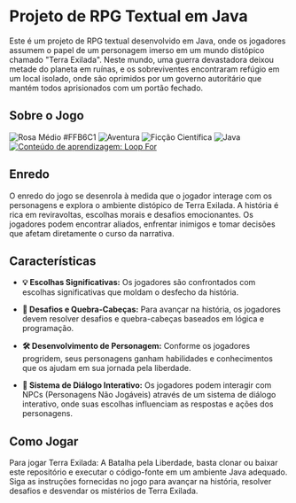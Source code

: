 # Projeto de RPG Textual em Java
Este é um projeto de RPG textual desenvolvido em Java, onde os jogadores assumem o papel de um personagem imerso em um mundo distópico chamado "Terra Exilada". 
Neste mundo, uma guerra devastadora deixou metade do planeta em ruínas, e os sobreviventes encontraram refúgio em um local isolado, onde são oprimidos por um 
governo autoritário que mantém todos aprisionados com um portão fechado.

## Sobre o Jogo


![Rosa Médio #FFB6C1](https://img.shields.io/badge/Terra%20Exilada%3A%20A%20Batalha%20pela%20Liberdade-FFB6C1?style=for-the-badge&labelColor=30A3DC)
![Aventura](https://img.shields.io/badge/Aventura-FFFFFF?style=for-the-badge&labelColor=1877F2)
![Ficção Científica](https://img.shields.io/badge/Fic%C3%A7%C3%A3o%20Cient%C3%ADfica-FFB6C1?style=for-the-badge&labelColor=1877F2)
![Java](https://img.shields.io/badge/Java-FFFFFF?style=for-the-badge&labelColor=1877F2)
[![Conteúdo de aprendizagem: Loop For](https://img.shields.io/badge/Conte%C3%BAdo%20de%20aprendizagem%3A%20Loop%20For-FFB6C1?style=for-the-badge&labelColor=30A3DC)]()









## Enredo
O enredo do jogo se desenrola à medida que o jogador interage com os personagens e explora o ambiente distópico de Terra Exilada. A história é rica em reviravoltas,
escolhas morais e desafios emocionantes. Os jogadores podem encontrar aliados, enfrentar inimigos e tomar decisões que afetam diretamente o curso da narrativa.

## Características

- **💡 Escolhas Significativas:** Os jogadores são confrontados com escolhas significativas que moldam o desfecho da história.

- **🧩 Desafios e Quebra-Cabeças:** Para avançar na história, os jogadores devem resolver desafios e quebra-cabeças baseados em lógica e programação.

- **🛠️ Desenvolvimento de Personagem:** Conforme os jogadores progridem, seus personagens ganham habilidades e conhecimentos que os ajudam em sua jornada pela liberdade.

- **💬 Sistema de Diálogo Interativo:** Os jogadores podem interagir com NPCs (Personagens Não Jogáveis) através de um sistema de diálogo interativo, onde suas escolhas influenciam as respostas e ações dos personagens.


## Como Jogar
Para jogar Terra Exilada: A Batalha pela Liberdade, basta clonar ou baixar este repositório e executar o código-fonte em um ambiente Java adequado. 
Siga as instruções fornecidas no jogo para avançar na história, resolver desafios e desvendar os mistérios de Terra Exilada.


